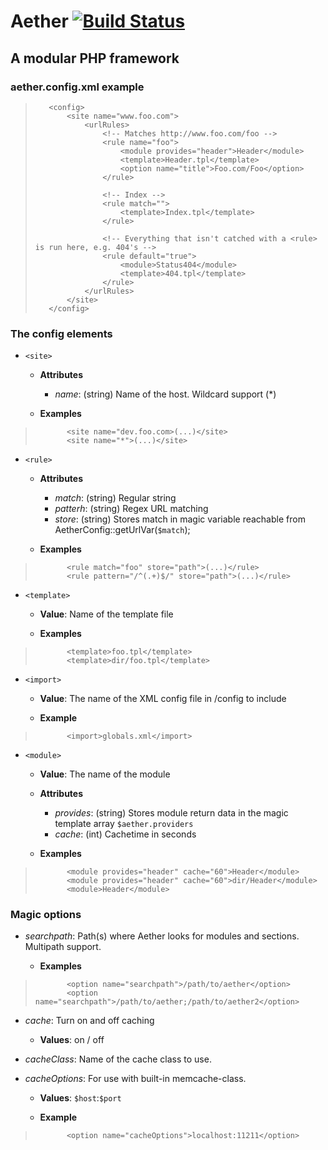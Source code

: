 # Aether [![Build Status](https://travis-ci.org/M4R7iNP/aether.svg?branch=master)](https://travis-ci.org/M4R7iNP/aether)
## A modular PHP framework

### aether.config.xml example

>        <config>
>            <site name="www.foo.com">
>                <urlRules>
>                    <!-- Matches http://www.foo.com/foo -->
>                    <rule name="foo">
>                        <module provides="header">Header</module>
>                        <template>Header.tpl</template>
>                        <option name="title">Foo.com/Foo</option>
>                    </rule>
>
>                    <!-- Index -->
>                    <rule match="">
>                        <template>Index.tpl</template>
>                    </rule>
>
>                    <!-- Everything that isn't catched with a <rule> is run here, e.g. 404's -->
>                    <rule default="true">
>                        <module>Status404</module>
>                        <template>404.tpl</template>
>                    </rule>
>                </urlRules>
>            </site>
>        </config>

### The config elements

* `<site>`
    * **Attributes**
        * _name_: (string) Name of the host. Wildcard support (*)

    * **Examples**

>            <site name="dev.foo.com>(...)</site>
>            <site name="*">(...)</site>

* `<rule>`
    * **Attributes**
        * _match_: (string) Regular string
        * _patterh_: (string) Regex URL matching
        * _store_: (string) Stores match in magic variable reachable from AetherConfig::getUrlVar(`$match`);

    * **Examples**

>            <rule match="foo" store="path">(...)</rule>
>            <rule pattern="/^(.+)$/" store="path">(...)</rule>

* `<template>`
    * **Value**: Name of the template file

    * **Examples**

>            <template>foo.tpl</template>
>            <template>dir/foo.tpl</template>

* `<import>`
    * **Value**: The name of the XML config file in /config to include

    * **Example**

>            <import>globals.xml</import>

* `<module>`
    * **Value**: The name of the module

    * **Attributes**
        * _provides_: (string) Stores module return data in the magic template array `$aether.providers`
        * _cache_: (int) Cachetime in seconds

    * **Examples**

>            <module provides="header" cache="60">Header</module>
>            <module provides="header" cache="60">dir/Header</module>
>            <module>Header</module>


### Magic options
* _searchpath_: Path(s) where Aether looks for modules and sections. Multipath support.

    * **Examples**

>            <option name="searchpath">/path/to/aether</option>
>            <option name="searchpath">/path/to/aether;/path/to/aether2</option>

* _cache_: Turn on and off caching
    * **Values**:  on / off

* _cacheClass_: Name of the cache class to use.
* _cacheOptions_: For use with built-in memcache-class.

    * **Values**: `$host`:`$port`

    * **Example**

>            <option name="cacheOptions">localhost:11211</option>

